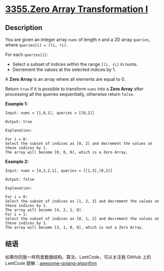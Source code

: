 # [3355.Zero Array Transformation I][title]

## Description
You are given an integer array `nums` of length n and a 2D array `queries`, where `queries[i] = [li, ri]`.

For each `queries[i]`:

- Select a subset of indices within the range `[li, ri]` in nums.
- Decrement the values at the selected indices by 1.

A **Zero Array** is an array where all elements are equal to 0.

Return `true` if it is possible to transform `nums` into a **Zero Array** after processing all the queries sequentially, otherwise return `false`.

**Example 1:**

```
Input: nums = [1,0,1], queries = [[0,2]]

Output: true

Explanation:

For i = 0:
Select the subset of indices as [0, 2] and decrement the values at these indices by 1.
The array will become [0, 0, 0], which is a Zero Array.
```

**Example 2:**

```
Input: nums = [4,3,2,1], queries = [[1,3],[0,2]]

Output: false

Explanation:

For i = 0:
Select the subset of indices as [1, 2, 3] and decrement the values at these indices by 1.
The array will become [4, 2, 1, 0].
For i = 1:
Select the subset of indices as [0, 1, 2] and decrement the values at these indices by 1.
The array will become [3, 1, 0, 0], which is not a Zero Array.
```

## 结语

如果你同我一样热爱数据结构、算法、LeetCode，可以关注我 GitHub 上的 LeetCode 题解：[awesome-golang-algorithm][me]

[title]: https://leetcode.com/problems/zero-array-transformation-i/
[me]: https://github.com/kylesliu/awesome-golang-algorithm

